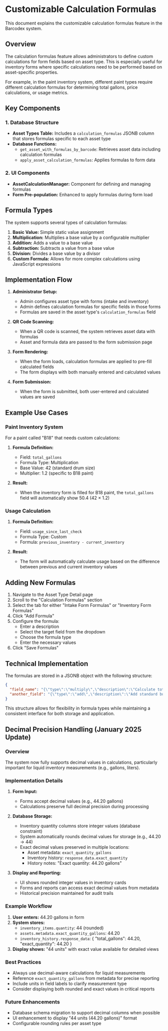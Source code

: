 # Customizable Calculation Formulas

This document explains the customizable calculation formulas feature in the Barcodex system.

## Overview

The calculation formulas feature allows administrators to define custom calculations for form fields based on asset type. This is especially useful for inventory forms where specific calculations need to be performed based on asset-specific properties.

For example, in the paint inventory system, different paint types require different calculation formulas for determining total gallons, price calculations, or usage metrics.

## Key Components

### 1. Database Structure

- **Asset Types Table:** Includes a `calculation_formulas` JSONB column that stores formulas specific to each asset type
- **Database Functions:**
  - `get_asset_with_formulas_by_barcode`: Retrieves asset data including calculation formulas
  - `apply_asset_calculation_formulas`: Applies formulas to form data

### 2. UI Components

- **AssetCalculationManager:** Component for defining and managing formulas
- **Form Pre-population:** Enhanced to apply formulas during form load

## Formula Types

The system supports several types of calculation formulas:

1. **Basic Value:** Simple static value assignment
2. **Multiplication:** Multiplies a base value by a configurable multiplier
3. **Addition:** Adds a value to a base value
4. **Subtraction:** Subtracts a value from a base value
5. **Division:** Divides a base value by a divisor
6. **Custom Formula:** Allows for more complex calculations using JavaScript expressions

## Implementation Flow

1. **Administrator Setup:**
   - Admin configures asset type with forms (intake and inventory)
   - Admin defines calculation formulas for specific fields in those forms
   - Formulas are saved in the asset type's `calculation_formulas` field

2. **QR Code Scanning:**
   - When a QR code is scanned, the system retrieves asset data with formulas
   - Asset and formula data are passed to the form submission page

3. **Form Rendering:**
   - When the form loads, calculation formulas are applied to pre-fill calculated fields
   - The form displays with both manually entered and calculated values

4. **Form Submission:**
   - When the form is submitted, both user-entered and calculated values are saved

## Example Use Cases

### Paint Inventory System

For a paint called "B18" that needs custom calculations:

1. **Formula Definition:**
   - Field: `total_gallons`
   - Formula Type: Multiplication
   - Base Value: 42 (standard drum size)
   - Multiplier: 1.2 (specific to B18 paint)

2. **Result:**
   - When the inventory form is filled for B18 paint, the `total_gallons` field will automatically show 50.4 (42 × 1.2)

### Usage Calculation

1. **Formula Definition:**
   - Field: `usage_since_last_check`
   - Formula Type: Custom
   - Formula: `previous_inventory - current_inventory`

2. **Result:**
   - The form will automatically calculate usage based on the difference between previous and current inventory values

## Adding New Formulas

1. Navigate to the Asset Type Detail page
2. Scroll to the "Calculation Formulas" section
3. Select the tab for either "Intake Form Formulas" or "Inventory Form Formulas"
4. Click "Add Formula"
5. Configure the formula:
   - Enter a description
   - Select the target field from the dropdown
   - Choose the formula type
   - Enter the necessary values
6. Click "Save Formulas"

## Technical Implementation

The formulas are stored in a JSONB object with the following structure:

```json
{
  "field_name": "{\"type\":\"multiply\",\"description\":\"Calculate total gallons\",\"baseValue\":42,\"multiplier\":1.2}",
  "another_field": "{\"type\":\"add\",\"description\":\"Add standard buffer\",\"baseValue\":100,\"addend\":10}"
}
```

This structure allows for flexibility in formula types while maintaining a consistent interface for both storage and application.

## Decimal Precision Handling (January 2025 Update)

### Overview

The system now fully supports decimal values in calculations, particularly important for liquid inventory measurements (e.g., gallons, liters).

### Implementation Details

1. **Form Input:**
   - Forms accept decimal values (e.g., 44.20 gallons)
   - Calculations preserve full decimal precision during processing

2. **Database Storage:**
   - Inventory quantity columns store integer values (database constraint)
   - System automatically rounds decimal values for storage (e.g., 44.20 → 44)
   - Exact decimal values preserved in multiple locations:
     - Asset metadata: `exact_quantity_gallons`
     - Inventory history: `response_data.exact_quantity`
     - History notes: "Exact quantity: 44.20 gallons"

3. **Display and Reporting:**
   - UI shows rounded integer values in inventory cards
   - Forms and reports can access exact decimal values from metadata
   - Historical precision maintained for audit trails

### Example Workflow

1. **User enters:** 44.20 gallons in form
2. **System stores:**
   - `inventory_items.quantity`: 44 (rounded)
   - `assets.metadata.exact_quantity_gallons`: 44.20
   - `inventory_history.response_data`: { "total_gallons": 44.20, "exact_quantity": 44.20 }
3. **Display shows:** "44 units" with exact value available for detailed views

### Best Practices

- Always use decimal-aware calculations for liquid measurements
- Reference `exact_quantity_gallons` from metadata for precise reporting
- Include units in field labels to clarify measurement type
- Consider displaying both rounded and exact values in critical reports

### Future Enhancements

- Database schema migration to support decimal columns when possible
- UI enhancement to display "44 units (44.20 gallons)" format
- Configurable rounding rules per asset type 